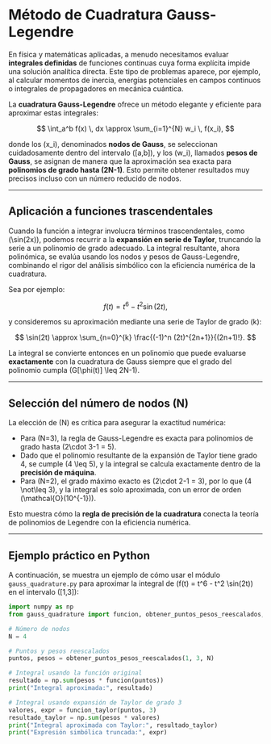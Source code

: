 # Método de Cuadratura Gauss-Legendre

En física y matemáticas aplicadas, a menudo necesitamos evaluar **integrales definidas** de funciones continuas cuya forma explícita impide una solución analítica directa. Este tipo de problemas aparece, por ejemplo, al calcular momentos de inercia, energías potenciales en campos continuos o integrales de propagadores en mecánica cuántica.  

La **cuadratura Gauss-Legendre** ofrece un método elegante y eficiente para aproximar estas integrales:

$$
\int_a^b f(x) \, dx \approx \sum_{i=1}^{N} w_i \, f(x_i),
$$

donde los \(x_i\), denominados **nodos de Gauss**, se seleccionan cuidadosamente dentro del intervalo \([a,b]\), y los \(w_i\), llamados **pesos de Gauss**, se asignan de manera que la aproximación sea exacta para **polinomios de grado hasta \(2N-1\)**. Esto permite obtener resultados muy precisos incluso con un número reducido de nodos.  

---

## Aplicación a funciones trascendentales

Cuando la función a integrar involucra términos trascendentales, como \(\sin(2x)\), podemos recurrir a la **expansión en serie de Taylor**, truncando la serie a un polinomio de grado adecuado. La integral resultante, ahora polinómica, se evalúa usando los nodos y pesos de Gauss-Legendre, combinando el rigor del análisis simbólico con la eficiencia numérica de la cuadratura.  

Sea por ejemplo:

$$
f(t) = t^6 - t^2 \sin(2t),
$$

y consideremos su aproximación mediante una serie de Taylor de grado \(k\):

$$
\sin(2t) \approx \sum_{n=0}^{k} \frac{(-1)^n (2t)^{2n+1}}{(2n+1)!}.
$$

La integral se convierte entonces en un polinomio que puede evaluarse **exactamente** con la cuadratura de Gauss siempre que el grado del polinomio cumpla \(G[\phi(t)] \leq 2N-1\).

---

## Selección del número de nodos \(N\)

La elección de \(N\) es crítica para asegurar la exactitud numérica:

- Para \(N=3\), la regla de Gauss-Legendre es exacta para polinomios de grado hasta \(2\cdot 3-1 = 5\).  
- Dado que el polinomio resultante de la expansión de Taylor tiene grado 4, se cumple \(4 \leq 5\), y la integral se calcula exactamente dentro de la **precisión de máquina**.  
- Para \(N=2\), el grado máximo exacto es \(2\cdot 2-1 = 3\), por lo que \(4 \not\leq 3\), y la integral es solo aproximada, con un error de orden \(\mathcal{O}(10^{-1})\).  

Esto muestra cómo la **regla de precisión de la cuadratura** conecta la teoría de polinomios de Legendre con la eficiencia numérica.

---

## Ejemplo práctico en Python

A continuación, se muestra un ejemplo de cómo usar el módulo `gauss_quadrature.py` para aproximar la integral de \(f(t) = t^6 - t^2 \sin(2t)\) en el intervalo \([1,3]\):

```python
import numpy as np
from gauss_quadrature import funcion, obtener_puntos_pesos_reescalados, funcion_taylor

# Número de nodos
N = 4

# Puntos y pesos reescalados
puntos, pesos = obtener_puntos_pesos_reescalados(1, 3, N)

# Integral usando la función original
resultado = np.sum(pesos * funcion(puntos))
print("Integral aproximada:", resultado)

# Integral usando expansión de Taylor de grado 3
valores, expr = funcion_taylor(puntos, 3)
resultado_taylor = np.sum(pesos * valores)
print("Integral aproximada con Taylor:", resultado_taylor)
print("Expresión simbólica truncada:", expr)
